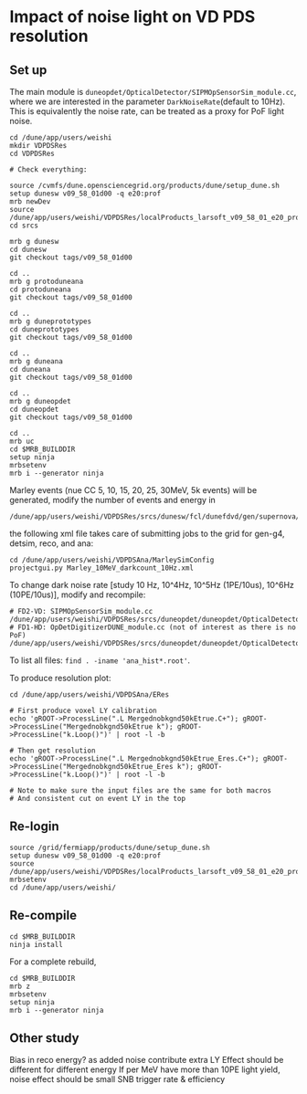 # Impact of noise light on VD PDS resolution

## Set up

The main module is ```duneopdet/OpticalDetector/SIPMOpSensorSim_module.cc```, where we are interested in the parameter ```DarkNoiseRate```(default to 10Hz). This is equivalently the noise rate, can be treated as a proxy for PoF light noise.

```
cd /dune/app/users/weishi
mkdir VDPDSRes
cd VDPDSRes

# Check everything:

source /cvmfs/dune.opensciencegrid.org/products/dune/setup_dune.sh
setup dunesw v09_58_01d00 -q e20:prof
mrb newDev
source /dune/app/users/weishi/VDPDSRes/localProducts_larsoft_v09_58_01_e20_prof/setup
cd srcs

mrb g dunesw
cd dunesw
git checkout tags/v09_58_01d00

cd ..
mrb g protoduneana  
cd protoduneana
git checkout tags/v09_58_01d00

cd ..
mrb g duneprototypes  
cd duneprototypes
git checkout tags/v09_58_01d00

cd ..
mrb g duneana  
cd duneana
git checkout tags/v09_58_01d00

cd ..
mrb g duneopdet
cd duneopdet
git checkout tags/v09_58_01d00

cd ..
mrb uc
cd $MRB_BUILDDIR
setup ninja
mrbsetenv
mrb i --generator ninja
```

Marley events (nue CC 5, 10, 15, 20, 25, 30MeV, 5k events) will be generated, modify the number of events and energy in
```
/dune/app/users/weishi/VDPDSRes/srcs/dunesw/fcl/dunefdvd/gen/supernova/prodmarley_nue_mono10_dunevd10kt_1x8x14_3view_30deg.fcl
```

the following xml file takes care of submitting jobs to the grid for gen-g4, detsim, reco, and ana:
```
cd /dune/app/users/weishi/VDPDSAna/MarleySimConfig
projectgui.py Marley_10MeV_darkcount_10Hz.xml
```

To change dark noise rate [study 10 Hz, 10^4Hz, 10^5Hz (1PE/10us), 10^6Hz (10PE/10us)], modify and recompile:
```
# FD2-VD: SIPMOpSensorSim_module.cc
/dune/app/users/weishi/VDPDSRes/srcs/duneopdet/duneopdet/OpticalDetector/SIPMOpSensorSim.fcl
# FD1-HD: OpDetDigitizerDUNE_module.cc (not of interest as there is no PoF)
/dune/app/users/weishi/VDPDSRes/srcs/duneopdet/duneopdet/OpticalDetector/opticaldetectormodules_dune.fcl
```

To list all files: ```find . -iname 'ana_hist*.root'```.

To produce resolution plot:
```
cd /dune/app/users/weishi/VDPDSAna/ERes

# First produce voxel LY calibration
echo 'gROOT->ProcessLine(".L Mergednobkgnd50kEtrue.C+"); gROOT->ProcessLine("Mergednobkgnd50kEtrue k"); gROOT->ProcessLine("k.Loop()")' | root -l -b

# Then get resolution
echo 'gROOT->ProcessLine(".L Mergednobkgnd50kEtrue_Eres.C+"); gROOT->ProcessLine("Mergednobkgnd50kEtrue_Eres k"); gROOT->ProcessLine("k.Loop()")' | root -l -b

# Note to make sure the input files are the same for both macros
# And consistent cut on event LY in the top
```

## Re-login
```
source /grid/fermiapp/products/dune/setup_dune.sh
setup dunesw v09_58_01d00 -q e20:prof
source /dune/app/users/weishi/VDPDSRes/localProducts_larsoft_v09_58_01_e20_prof/setup
mrbsetenv
cd /dune/app/users/weishi/
```

## Re-compile

```
cd $MRB_BUILDDIR
ninja install
```

For a complete rebuild,
```
cd $MRB_BUILDDIR
mrb z
mrbsetenv
setup ninja
mrb i --generator ninja
```


## Other study

Bias in reco energy? as added noise contribute extra LY
Effect should be different for different energy
If per MeV have more than 10PE light yield, noise effect should be small
SNB trigger rate & efficiency

